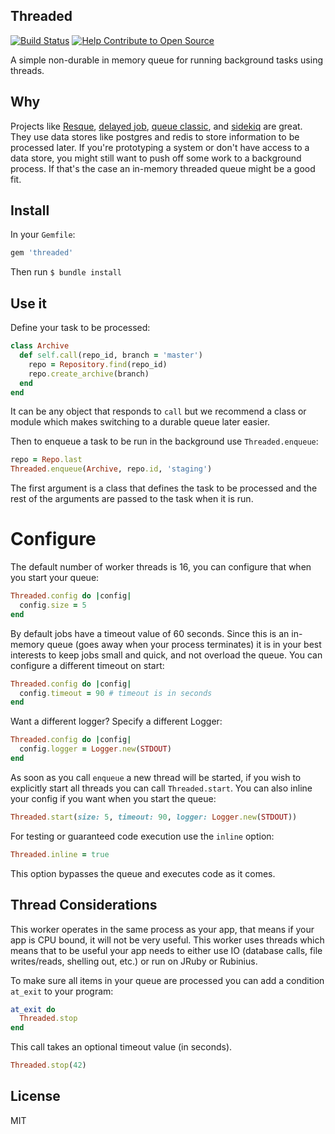 ## Threaded

[![Build Status](https://travis-ci.org/schneems/threaded.png?branch=master)](https://travis-ci.org/schneems/threaded)
[![Help Contribute to Open Source](https://www.codetriage.com/schneems/threaded_in_memory_queue/badges/users.svg)](https://www.codetriage.com/schneems/threaded_in_memory_queue)


A simple non-durable in memory queue for running background tasks using threads.

## Why

Projects like [Resque](https://github.com/resque/resque), [delayed job](https://github.com/collectiveidea/delayed_job), [queue classic](https://github.com/ryandotsmith/queue_classic), and [sidekiq](https://github.com/mperham/sidekiq) are great. They use data stores like postgres and redis to store information to be processed later. If you're prototyping a system or don't have access to a data store, you might still want to push off some work to a background process. If that's the case an in-memory threaded queue might be a good fit.

## Install

In your `Gemfile`:

```ruby
gem 'threaded'
```

Then run `$ bundle install`

## Use it

Define your task to be processed:

```ruby
class Archive
  def self.call(repo_id, branch = 'master')
    repo = Repository.find(repo_id)
    repo.create_archive(branch)
  end
end
```

It can be any object that responds to `call` but we recommend a class or module which makes switching to a durable queue later easier.

Then to enqueue a task to be run in the background use `Threaded.enqueue`:

```ruby
repo = Repo.last
Threaded.enqueue(Archive, repo.id, 'staging')
```

The first argument is a class that defines the task to be processed and the rest of the arguments are passed to the task when it is run.



# Configure

The default number of worker threads is 16, you can configure that when you start your queue:

```ruby
Threaded.config do |config|
  config.size = 5
end
```

By default jobs have a timeout value of 60 seconds. Since this is an in-memory queue (goes away when your process terminates) it is in your best interests to keep jobs small and quick, and not overload the queue. You can configure a different timeout on start:

```ruby
Threaded.config do |config|
  config.timeout = 90 # timeout is in seconds
end
```

Want a different logger? Specify a different Logger:

```ruby
Threaded.config do |config|
  config.logger = Logger.new(STDOUT)
end
```

As soon as you call `enqueue` a new thread will be started, if you wish to explicitly start all threads you can call `Threaded.start`. You can also inline your config if you want when you start the queue:

```ruby
Threaded.start(size: 5, timeout: 90, logger: Logger.new(STDOUT))
```

For testing or guaranteed code execution use the `inline` option:

```ruby
Threaded.inline = true
```

This option bypasses the queue and executes code as it comes.

## Thread Considerations

This worker operates in the same process as your app, that means if your app is CPU bound, it will not be very useful. This worker uses threads which means that to be useful your app needs to either use IO (database calls, file writes/reads, shelling out, etc.) or run on JRuby or Rubinius.

To make sure all items in your queue are processed you can add a condition `at_exit` to your program:

```ruby
at_exit do
  Threaded.stop
end
```

This call takes an optional timeout value (in seconds).

```ruby
Threaded.stop(42)
```

## License

MIT

